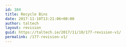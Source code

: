 ```yaml
---
id: 184
title: Recycle Bins
date: 2017-11-10T13:21:06+00:00
author: taltech
layout: revision
guid: https://taltech.ie/2017/11/10/177-revision-v1/
permalink: /177-revision-v1/
---
```

